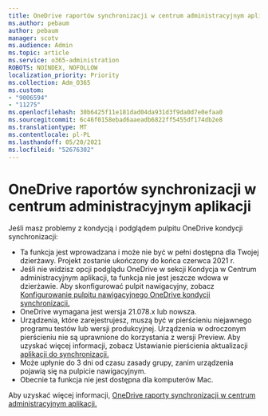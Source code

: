 ```yaml
---
title: OneDrive raportów synchronizacji w centrum administracyjnym aplikacji
ms.author: pebaum
author: pebaum
manager: scotv
ms.audience: Admin
ms.topic: article
ms.service: o365-administration
ROBOTS: NOINDEX, NOFOLLOW
localization_priority: Priority
ms.collection: Adm_O365
ms.custom:
- "9006594"
- "11275"
ms.openlocfilehash: 30b6425f11e181dad04da931d3f9da0d7e0efaa0
ms.sourcegitcommit: 6c46f0158ebad6aaeadb6822ff5455df174db2e8
ms.translationtype: MT
ms.contentlocale: pl-PL
ms.lasthandoff: 05/20/2021
ms.locfileid: "52676302"
---
```

# <a name="onedrive-sync-reports-in-the-app-admin-center"></a>OneDrive raportów synchronizacji w centrum administracyjnym aplikacji

Jeśli masz problemy z kondycją i podglądem pulpitu OneDrive kondycji synchronizacji:

- Ta funkcja jest wprowadzana i może nie być w pełni dostępna dla Twojej dzierżawy. Projekt zostanie ukończony do końca czerwca 2021 r.
- Jeśli nie widzisz opcji  podglądu OneDrive w sekcji Kondycja w Centrum administracyjnym aplikacji, ta funkcja nie jest jeszcze wdowa w dzierżawie. Aby skonfigurować pulpit nawigacyjny, zobacz [Konfigurowanie pulpitu nawigacyjnego OneDrive kondycji synchronizacji.](/OneDrive/sync-health#set-up-the-onedrive-sync-health-dashboard)
- OneDrive wymagana jest wersja 21.078.x lub nowsza.
- Urządzenia, które zarejestrujesz, muszą być w pierścieniu niejawnego programu testów lub wersji produkcyjnej. Urządzenia w odroczonym pierścieniu nie są uprawnione do korzystania z wersji Preview. Aby uzyskać więcej informacji, zobacz Ustawianie pierścienia aktualizacji [aplikacji do synchronizacji.](/OneDrive/use-group-policy#set-the-sync-app-update-ring)
- Może upłynie do 3 dni od czasu zasady grupy, zanim urządzenia pojawią się na pulpicie nawigacyjnym.
- Obecnie ta funkcja nie jest dostępna dla komputerów Mac.

Aby uzyskać więcej informacji, [OneDrive raporty synchronizacji w centrum administracyjnym aplikacji.](/OneDrive/sync-health)